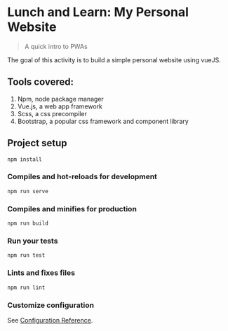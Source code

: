 # Lunch and Learn: My Personal Website
> A quick intro to PWAs

The goal of this activity is to build a simple personal website using vueJS.

## Tools covered:

1. Npm, node package manager
2. Vue.js, a web app framework
3. Scss, a css precompiler
4. Bootstrap, a popular css framework and component library

## Project setup
```
npm install
```

### Compiles and hot-reloads for development
```
npm run serve
```

### Compiles and minifies for production
```
npm run build
```

### Run your tests
```
npm run test
```

### Lints and fixes files
```
npm run lint
```

### Customize configuration
See [Configuration Reference](https://cli.vuejs.org/config/).

